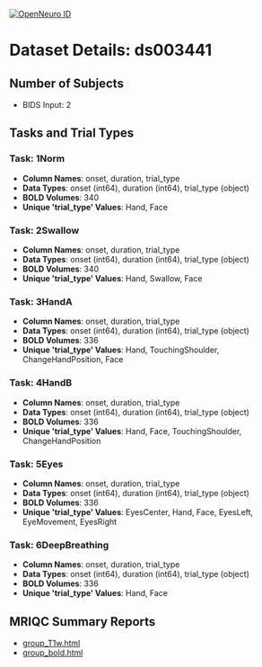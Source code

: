 [![OpenNeuro ID](https://img.shields.io/badge/OpenNeuro_Dataset-ds003441-blue?style=for-the-badge)](https://openneuro.org/datasets/ds003441)

# Dataset Details: ds003441

## Number of Subjects
- BIDS Input: 2

## Tasks and Trial Types
### Task: 1Norm
- **Column Names**: onset, duration, trial_type
- **Data Types**: onset (int64), duration (int64), trial_type (object)
- **BOLD Volumes**: 340
- **Unique 'trial_type' Values**: Hand, Face

### Task: 2Swallow
- **Column Names**: onset, duration, trial_type
- **Data Types**: onset (int64), duration (int64), trial_type (object)
- **BOLD Volumes**: 340
- **Unique 'trial_type' Values**: Hand, Swallow, Face

### Task: 3HandA
- **Column Names**: onset, duration, trial_type
- **Data Types**: onset (int64), duration (int64), trial_type (object)
- **BOLD Volumes**: 336
- **Unique 'trial_type' Values**: Hand, TouchingShoulder, ChangeHandPosition, Face

### Task: 4HandB
- **Column Names**: onset, duration, trial_type
- **Data Types**: onset (int64), duration (int64), trial_type (object)
- **BOLD Volumes**: 336
- **Unique 'trial_type' Values**: Hand, Face, TouchingShoulder, ChangeHandPosition

### Task: 5Eyes
- **Column Names**: onset, duration, trial_type
- **Data Types**: onset (int64), duration (int64), trial_type (object)
- **BOLD Volumes**: 336
- **Unique 'trial_type' Values**: EyesCenter, Hand, Face, EyesLeft, EyeMovement, EyesRight

### Task: 6DeepBreathing
- **Column Names**: onset, duration, trial_type
- **Data Types**: onset (int64), duration (int64), trial_type (object)
- **BOLD Volumes**: 336
- **Unique 'trial_type' Values**: Hand, Face

## MRIQC Summary Reports
- [group_T1w.html](https://htmlpreview.github.io/?https://github.com/demidenm/openneuro_glmfitlins/blob/main/statsmodel_specs/ds003441/mriqc_summary/group_T1w.html)
- [group_bold.html](https://htmlpreview.github.io/?https://github.com/demidenm/openneuro_glmfitlins/blob/main/statsmodel_specs/ds003441/mriqc_summary/group_bold.html)
